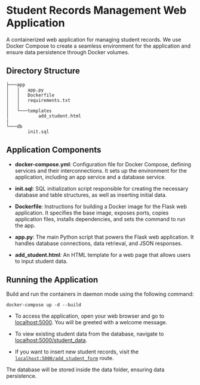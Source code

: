 # Student Records Management Web Application

A containerized web application for managing student records. We use Docker Compose to create a seamless environment for the application and ensure data persistence through Docker volumes.

## Directory Structure
```
├───app
│   │   app.py
│   │   Dockerfile
│   │   requirements.txt
│   │
│   └───templates
│           add_student.html
|
└───db
        init.sql
```

## Application Components

- **docker-compose.yml**: Configuration file for Docker Compose, defining services and their interconnections. It sets up the environment for the application, including an app service and a database service.

- **init.sql**: SQL initialization script responsible for creating the necessary database and table structures, as well as inserting initial data.

- **Dockerfile**: Instructions for building a Docker image for the Flask web application. It specifies the base image, exposes ports, copies application files, installs dependencies, and sets the command to run the app.

- **app.py**: The main Python script that powers the Flask web application. It handles database connections, data retrieval, and JSON responses.

- **add_student.html**: An HTML template for a web page that allows users to input student data.

## Running the Application
Build and run the containers in daemon mode using the following command:

```
docker-compose up -d --build
```

- To access the application, open your web browser and go to [localhost:5000](http://localhost:5000). You will be greeted with a welcome message.

- To view existing student data from the database, navigate to [localhost:5000/student_data](http://localhost:5000/student_data).

- If you want to insert new student records, visit the [`localhost:5000/add_student_form`](http://localhost:5000/add_student_form) route.

The database will be stored inside the data folder, ensuring data persistence.